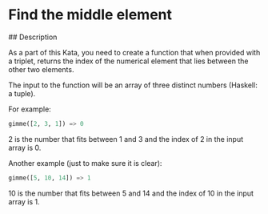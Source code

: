 # Find the middle element

## Description

As a part of this Kata, you need to create a function that when provided with a triplet, returns the index of the numerical element that lies between the other two elements.

The input to the function will be an array of three distinct numbers (Haskell: a tuple).

For example:

```python
gimme([2, 3, 1]) => 0
```

2 is the number that fits between 1 and 3 and the index of 2 in the input array is 0.

Another example (just to make sure it is clear):

```python
gimme([5, 10, 14]) => 1
```

10 is the number that fits between 5 and 14 and the index of 10 in the input array is 1.

